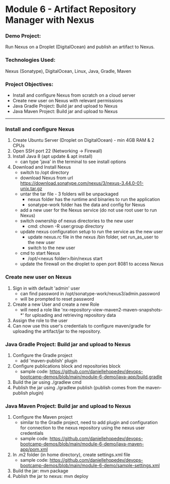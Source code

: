 # Module 6 - Artifact Repository Manager with Nexus

### Demo Project:
Run Nexus on a Droplet (DigitalOcean) and publish an artifact to Nexus.

### Technologies Used:
Nexus (Sonatype), DigitalOcean, Linux, Java, Gradle, Maven

### Project Objectives:
- Install and configure Nexus from scratch on a cloud server
- Create new user on Nexus with relevant permissions
- Java Gradle Project: Build jar and upload to Nexus
- Java Maven Project: Build jar and upload to Nexus
---
### Install and configure Nexus
1. Create Ubuntu Server (Droplet on DigitalOcean) - min 4GB RAM & 2 CPUs
2. Open SSH port 22 (Networking -> Firewall)
3. Install Java 8 (apt update & apt install)
    - can type 'java' in the terminal to see install options
4. Download and Install Nexus
    - switch to /opt directory
    - download Nexus from url https://download.sonatype.com/nexus/3/nexus-3.44.0-01-unix.tar.gz
    - untar the tar file - 3 folders will be unpackaged
        - nexus folder has the runtime and binaries to run the application
        - sonatype-work folder has the data and config for Nexus
    - add a new user for the Nexus service (do not use root user to run Nexus)
    - switch ownership of nexus directories to the new user
        - cmd: chown -R user:group directory
    - update nexus configuration setup to run the service as the new user
        - update nexus.rc file in the nexus /bin folder, set run_as_user to the new user
        - switch to the new user
    - cmd to start Nexus
        - /opt/\<nexus folder>/bin/nexus start
    - update the firewall on the droplet to open port 8081 to access Nexus

### Create new user on Nexus
1. Sign in with default 'admin' user
    - can find password in /opt/sonatype-work/nexus3/admin.password
    - will be prompted to reset password
2. Create a new User and create a new Role
    - will need a role like 'nx-repository-view-maven2-maven-snapshots-*' for uploading and retrieving repository data
3. Assign the role to the user
4. Can now use this user's credentials to configure maven/gradle for uploading the artifact/jar to the repository.

### Java Gradle Project: Build jar and upload to Nexus
1. Configure the Gradle project
    - add 'maven-publish' plugin
2. Configure publications block and repositories block
    - sample code: https://github.com/daniellehopedev/devops-bootcamp-demos/blob/main/module-6-demo/java-app/build.gradle
3. Build the jar using ./gradlew cmd
4. Publish the jar using ./gradlew publish (publish comes from the maven-publish plugin)

### Java Maven Project: Build jar and upload to Nexus
1. Configure the Maven project
    - similar to the Gradle project, need to add plugin and configuration for connection to the nexus repository using the nexus user credentials
    - sample code:  https://github.com/daniellehopedev/devops-bootcamp-demos/blob/main/module-6-demo/java-maven-app/pom.xml
2. In .m2 folder (in home directory), create settings.xml file
    - sample code: https://github.com/daniellehopedev/devops-bootcamp-demos/blob/main/module-6-demo/sample-settings.xml
3. Build the jar: mvn package
4. Publish the jar to nexus: mvn deploy